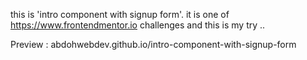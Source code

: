 this is 'intro component with signup form'. it is one of https://www.frontendmentor.io challenges and this is my try .. 

Preview : abdohwebdev.github.io/intro-component-with-signup-form
